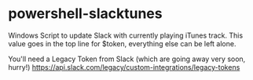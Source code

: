 # powershell-slacktunes
Windows Script to update Slack with currently playing iTunes track. This value goes in the top line for $token, everything else can be left alone.

You'll need a Legacy Token from Slack (which are going away very soon, hurry!) 
https://api.slack.com/legacy/custom-integrations/legacy-tokens
